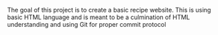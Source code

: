 The goal of this project is to create a basic recipe website. This is using basic HTML language and is meant to be a culmination of HTML understanding and using Git for proper commit protocol